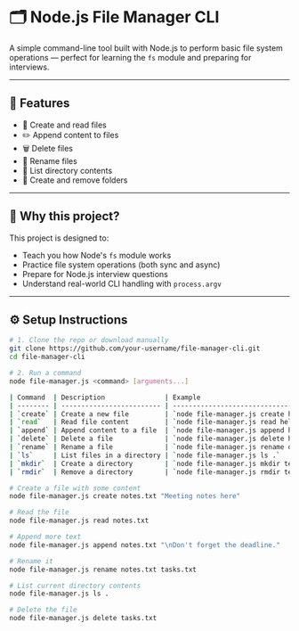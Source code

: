 # 🗂️ Node.js File Manager CLI

A simple command-line tool built with Node.js to perform basic file system operations — perfect for learning the `fs` module and preparing for interviews.

---

## 🚀 Features

- 📄 Create and read files
- ✏️ Append content to files
- 🗑️ Delete files
- 🔁 Rename files
- 📂 List directory contents
- 📁 Create and remove folders

---

## 🧠 Why this project?

This project is designed to:
- Teach you how Node's `fs` module works
- Practice file system operations (both sync and async)
- Prepare for Node.js interview questions
- Understand real-world CLI handling with `process.argv`


---

## ⚙️ Setup Instructions

```bash
# 1. Clone the repo or download manually
git clone https://github.com/your-username/file-manager-cli.git
cd file-manager-cli

# 2. Run a command
node file-manager.js <command> [arguments...]

| Command  | Description               | Example                                                |
| -------- | ------------------------- | ------------------------------------------------------ |
| `create` | Create a new file         | `node file-manager.js create hello.txt "Hello world"`  |
| `read`   | Read file content         | `node file-manager.js read hello.txt`                  |
| `append` | Append content to a file  | `node file-manager.js append hello.txt "More content"` |
| `delete` | Delete a file             | `node file-manager.js delete hello.txt`                |
| `rename` | Rename a file             | `node file-manager.js rename old.txt new.txt`          |
| `ls`     | List files in a directory | `node file-manager.js ls .`                            |
| `mkdir`  | Create a directory        | `node file-manager.js mkdir testFolder`                |
| `rmdir`  | Remove a directory        | `node file-manager.js rmdir testFolder`                |

# Create a file with some content
node file-manager.js create notes.txt "Meeting notes here"

# Read the file
node file-manager.js read notes.txt

# Append more text
node file-manager.js append notes.txt "\nDon't forget the deadline."

# Rename it
node file-manager.js rename notes.txt tasks.txt

# List current directory contents
node file-manager.js ls .

# Delete the file
node file-manager.js delete tasks.txt


